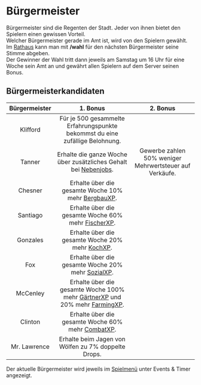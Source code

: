# Bürgermeister 

Bürgermeister sind die Regenten der Stadt. Jeder von ihnen bietet den Spielern einen gewissen Vorteil.  
Welcher Bürgermeister gerade im Amt ist, wird von den Spielern gewählt.  
Im [Rathaus](../../pages/orte/rathaus.md) kann man mit **/wahl** für den nächsten Bürgermeister seine Stimme abgeben.  
Der Gewinner der Wahl tritt dann jeweils am Samstag um 16 Uhr für eine Woche sein Amt an und gewährt allen Spielern auf dem Server seinen Bonus.

## Bürgermeisterkandidaten
| Bürgermeister | 1. Bonus | 2. Bonus |
|:-:|:-:|:-:|
| Klifford | Für je 500 gesammelte Erfahrungspunkte bekommst du eine zufällige Belohnung. |
| Tanner | Erhalte die ganze Woche über zusätzliches Gehalt bei [Nebenjobs](../../pages/nebenjobs/nebenjobs.md). | Gewerbe zahlen 50% weniger Mehrwertsteuer auf Verkäufe. |
| Chesner | Erhalte über die gesamte Woche 10% mehr [BergbauXP](../../pages/skills/bergbau.md). |
| Santiago | Erhalte über die gesamte Woche 60% mehr [FischerXP](../../pages/skills/fischer.md). |
| Gonzales | Erhalte über die gesamte Woche 20% mehr [KochXP](../../pages/skills/kochen.md). |
| Fox | Erhalte über die gesamte Woche 20% mehr [SozialXP](../../pages/skills/social.md). |
| McCenley | Erhalte über die gesamte Woche 100% mehr [GärtnerXP](../../pages/skills/gärtner.md) und 20% mehr [FarmingXP](../../pages/skills/farming.md). |
| Clinton | Erhalte über die gesamte Woche 60% mehr [CombatXP](../../pages/skills/combat.md). |
| Mr. Lawrence | Erhalte beim Jagen von Wölfen zu 7% doppelte Drops. |

Der aktuelle Bürgermeister wird jeweils im [Spielmenü](../../pages/allgemein/spielmenü.md) unter Events & Timer angezeigt.
